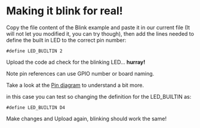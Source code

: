 # Making it blink for real!

Copy the file content of the Blink example and paste it in our current file (It will not let you modified it, you can try though), then add the lines needed to define the built in LED to the correct pin number:

    #define LED_BUILTIN 2

Upload the code ad check for the blinking LED... **hurray!**

Note pin references can use GPIO number or board naming.

Take a look at the [Pin diagram](https://github.com/felixbanguera/iot-medellin-nodemcu-blynk-1/blob/step_4/assets/images/pin_diagram.png) to understand a bit more.

 in this case you can test so changing the definition for the LED_BUILTIN as:

    #define LED_BUILTIN D4

Make changes and Upload again, blinking should work the same!
